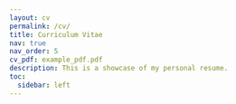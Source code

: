 ```yaml
---
layout: cv
permalink: /cv/
title: Curriculum Vitae
nav: true
nav_order: 5
cv_pdf: example_pdf.pdf
description: This is a showcase of my personal resume.
toc:
  sidebar: left
---
```

